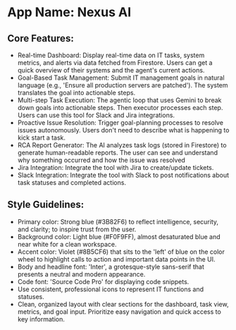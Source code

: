 # **App Name**: Nexus AI

## Core Features:

- Real-time Dashboard: Display real-time data on IT tasks, system metrics, and alerts via data fetched from Firestore. Users can get a quick overview of their systems and the agent's current actions.
- Goal-Based Task Management: Submit IT management goals in natural language (e.g., 'Ensure all production servers are patched'). The system translates the goal into actionable steps.
- Multi-step Task Execution: The agentic loop that uses Gemini to break down goals into actionable steps. Then executor processes each step. Users can use this tool for Slack and Jira integrations.
- Proactive Issue Resolution: Trigger goal-planning processes to resolve issues autonomously. Users don't need to describe what is happening to kick start a task.
- RCA Report Generator: The AI analyzes task logs (stored in Firestore) to generate human-readable reports. The user can see and understand why something occurred and how the issue was resolved
- Jira Integration: Integrate the tool with Jira to create/update tickets.
- Slack Integration: Integrate the tool with Slack to post notifications about task statuses and completed actions.

## Style Guidelines:

- Primary color: Strong blue (#3B82F6) to reflect intelligence, security, and clarity; to inspire trust from the user. 
- Background color: Light blue (#F0F9FF), almost desaturated blue and near white for a clean workspace.
- Accent color: Violet (#8B5CF6) that sits to the 'left' of blue on the color wheel to highlight calls to action and important data points in the UI.
- Body and headline font: 'Inter', a grotesque-style sans-serif that presents a neutral and modern appearance.
- Code font: 'Source Code Pro' for displaying code snippets.
- Use consistent, professional icons to represent IT functions and statuses.
- Clean, organized layout with clear sections for the dashboard, task view, metrics, and goal input. Prioritize easy navigation and quick access to key information.